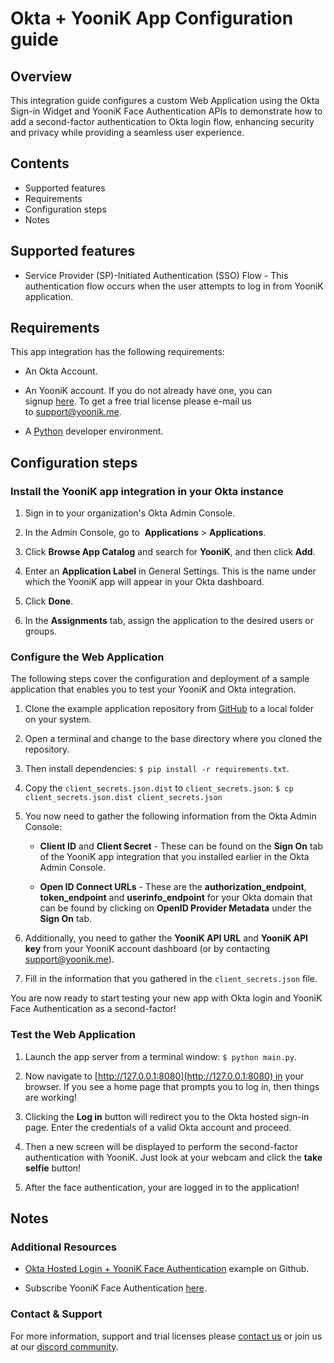 # Okta + YooniK App Configuration guide

## Overview

This integration guide configures a custom Web Application using the Okta Sign-in Widget and YooniK Face Authentication APIs to demonstrate how to add a second-factor authentication to Okta login flow, enhancing security and privacy while providing a seamless user experience.

## Contents

* Supported features
* Requirements
* Configuration steps
* Notes

## Supported features

* Service Provider (SP)-Initiated Authentication (SSO) Flow - This authentication flow occurs when the user attempts to log in from YooniK application.

## Requirements

This app integration has the following requirements:

*   An Okta Account.
    
*   An YooniK account. If you do not already have one, you can signup [here](https://www.yoonik.me/register). To get a free trial license please e-mail us to [support@yoonik.me](mailto:support@yoonik.me).
    
*   A [Python](https://www.python.org) developer environment.
    

## Configuration steps

### Install the YooniK app integration in your Okta instance

1. Sign in to your organization's Okta Admin Console.
    
2. In the Admin Console, go to  **Applications** > **Applications**.
    
3. Click **Browse App Catalog** and search for **YooniK**, and then click **Add**.
    
4. Enter an **Application Label** in General Settings. This is the name under which the YooniK app will appear in your Okta dashboard.
    
5. Click **Done**.

6. In the **Assignments** tab, assign the application to the desired users or groups.
    

### Configure the Web Application

The following steps cover the configuration and deployment of a sample application that enables you to test your YooniK and Okta integration.

1.  Clone the example application repository from [GitHub](https://github.com/dev-yoonik/yoonik-okta-example-python) to a local folder on your system.
    
2.  Open a terminal and change to the base directory where you cloned the repository.
    
3.  Then install dependencies: `$ pip install -r requirements.txt`.
    
4.  Copy the `client_secrets.json.dist` to `client_secrets.json`: `$ cp client_secrets.json.dist client_secrets.json`
    
5.  You now need to gather the following information from the Okta Admin Console:
    
    *   **Client ID** and **Client Secret** - These can be found on the **Sign On** tab of the YooniK app integration that you installed earlier in the Okta Admin Console.
        
    *   **Open ID Connect URLs** - These are the **authorization_endpoint**, **token_endpoint** and **userinfo_endpoint** for your Okta domain that can be found by clicking on **OpenID Provider Metadata** under the **Sign On** tab.
        
6.  Additionally, you need to gather the **YooniK API URL** and **YooniK API key** from your YooniK account dashboard (or by contacting [support@yoonik.me](mailto:support@yoonik.me)).
    
7.  Fill in the information that you gathered in the `client_secrets.json` file.
    

You are now ready to start testing your new app with Okta login and YooniK Face Authentication as a second-factor!

### Test the Web Application

1.  Launch the app server from a terminal window: `$ python main.py`.
    
2.  Now navigate to [http://127.0.0.1:8080](http://127.0.0.1:8080) in your browser. If you see a home page that prompts you to log in, then things are working!
    
3.  Clicking the **Log in** button will redirect you to the Okta hosted sign-in page. Enter the credentials of a valid Okta account and proceed.
    
4.  Then a new screen will be displayed to perform the second-factor authentication with YooniK. Just look at your webcam and click the **take selfie** button!
    
5.  After the face authentication, your are logged in to the application!

## Notes

### Additional Resources

*   [Okta Hosted Login + YooniK Face Authentication](https://github.com/dev-yoonik/yoonik-okta-example-python) example on Github.
    
*   Subscribe YooniK Face Authentication [here](https://www.yoonik.me/pricing).

### Contact & Support

For more information, support and trial licenses please [contact us](mailto:support@yoonik.me) or join us at our [discord community](https://discord.gg/SqHVQUFNtN).

